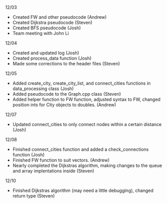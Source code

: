 12/03
- Created FW and other pseudocode (Andrew)
- Created Dijkstra pseudocode (Steven)
- Created BFS pseudocode (Josh)
- Team meeting with John Li

12/04
- Created and updated log (Josh)
- Created process_data function (Josh)
- Made some corrections to the header files (Steven)

12/05
- Added create_city, create_city_list, and connect_cities functions in data_processing class (Josh)
- Added pseudocode to the Graph.cpp class (Steven)
- Added helper function to FW function, adjusted syntax to FW, changed position ints for City objects to doubles. (Andrew)

12/07
- Updated connect_cities to only connect nodes within a certain distance (Josh)

12/08
- Finished connect_cities function and added a check_connections function (Josh)
- Finished FW function to suit vectors. (Andrew)
- Nearly completed the Dijkstras algorithm, making changes to the queue and array implentations inside (Steven)

12/10
- Finished Dijkstras algorithm (may need a little debugging), changed return type (Steven)
